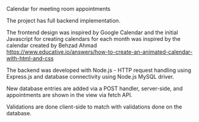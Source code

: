 Calendar for meeting room appointments

The project has full backend implementation.

The frontend design was inspired by Google Calendar and the initial Javascript for creating calendars for each month was inspired by the calendar created by Behzad Ahmad https://www.educative.io/answers/how-to-create-an-animated-calendar-with-html-and-css

The backend was developed with Node.js - HTTP request handling using Express.js and database connectivity using Node.js MySQL driver.

New database entries are added via a POST handler, server-side, and appointments are shown in the view via fetch API.

Validations are done client-side to match with validations done on the database.
